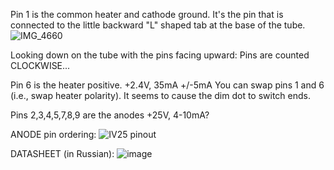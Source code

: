 Pin 1 is the common heater and cathode ground.  It's the pin that is connected to the little backward "L" shaped tab at the base of the tube.
![IMG_4660](https://user-images.githubusercontent.com/12539254/168504918-4506f281-7332-4272-871b-df320360d5a7.jpg)

Looking down on the tube with the pins facing upward: Pins are counted CLOCKWISE...

Pin 6 is the heater positive.  +2.4V, 35mA +/-5mA
You can swap pins 1 and 6 (i.e., swap heater polarity).  It seems to cause the dim dot to switch ends.

Pins 2,3,4,5,7,8,9 are the anodes +25V, 4-10mA?

ANODE pin ordering:
![IV25 pinout](https://user-images.githubusercontent.com/12539254/168511312-f22d31ca-6f45-43fb-9f5b-896c306fb96d.jpg)

DATASHEET (in Russian):
![image](https://user-images.githubusercontent.com/12539254/168506308-da6dbe01-4c76-4187-8489-e54f5f7b94ae.png)
